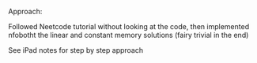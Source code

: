 Approach:

Followed Neetcode tutorial without looking at the code, then implemented nfobotht the linear and constant memory solutions (fairy trivial in the end)

See iPad notes for step by step approach
